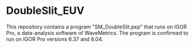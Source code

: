 # DoubleSlit_EUV
This repository contains a program "SM_DoubleSlit.pxp" that runs on IGOR Pro, a data-analysis software of WaveMetrics. The program is confirmed to run on IGOR Pro versions 6.37 and 8.04.  
